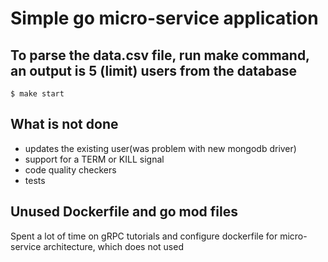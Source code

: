 # Simple go micro-service application

## To parse the data.csv file, run make command, an output is 5 (limit) users from the database
```shell
$ make start
```


## What is not done
* updates the existing user(was problem with new mongodb driver)
* support for a TERM or KILL signal
* code quality checkers
* tests

## Unused Dockerfile and go mod files
Spent a lot of time on gRPC tutorials and configure dockerfile for micro-service architecture, which does not used
